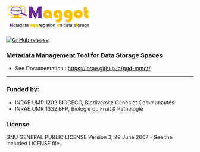 ![Logo](web/docs/logo.png)

[![GitHub release](https://img.shields.io/badge/release-1.1-blue)](https://github.com/inrae/pgd-mmdt/releases/tag/1.1)

### Metadata Management Tool for Data Storage Spaces

* See Documentation : https://inrae.github.io/pgd-mmdt/


------

### Funded by:

* INRAE UMR 1202 BIOGECO, Biodiversité Gènes et Communautés
* INRAE UMR 1332 BFP, Biologie du Fruit & Pathologie

### License

GNU GENERAL PUBLIC LICENSE Version 3, 29 June 2007 - See the included LICENSE file.


